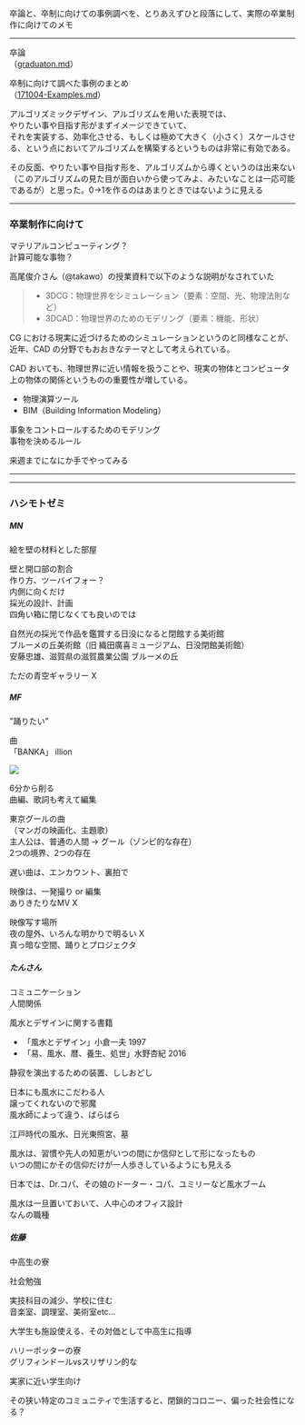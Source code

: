 卒論と、卒制に向けての事例調べを、とりあえずひと段落にして、実際の卒業制作に向けてのメモ  

---  

卒論  
（[graduaton.md](https://github.com/naysok/graduation/blob/master/graduation.md)）  

卒制に向けて調べた事例のまとめ  
（[171004-Examples.md](https://github.com/naysok/graduation/blob/master/171004-Examples.md)）



アルゴリズミックデザイン、アルゴリズムを用いた表現では、  
やりたい事や目指す形がまずイメージできていて、  
それを実装する、効率化させる、もしくは極めて大きく（小さく）スケールさせる、という点においてアルゴリズムを構築するというものは非常に有効である。  

その反面、やりたい事や目指す形を、アルゴリズムから導くというのは出来ない（このアルゴリズムの見た目が面白いから使ってみよ、みたいなことは一応可能であるが）と思った。0→1を作るのはあまりときではないように見える  


---

### 卒業制作に向けて

マテリアルコンピューティング？  
計算可能な事物？


高尾俊介さん（@takawo）の授業資料で以下のような説明がなされていた  
>- 3DCG：物理世界をシミュレーション（要素：空間、光、物理法則など）
>- 3DCAD：物理世界のためのモデリング（要素：機能、形状）

CG における現実に近づけるためのシミュレーションというのと同様なことが、近年、CAD の分野でもおおきなテーマとして考えられている。  

CAD おいても、物理世界に近い情報を扱うことや、現実の物体とコンピュータ上の物体の関係というものの重要性が増している。  

- 物理演算ツール  
- BIM（Building Information Modeling）  

事象をコントロールするためのモデリング  
事物を決めるルール  

来週までになにか手でやってみる

---  

---  

### ハシモトゼミ  

##### MN  

絵を壁の材料とした部屋  

壁と開口部の割合  
作り方、ツーバイフォー？  
内側に向くだけ  
採光の設計、計画  
四角い箱に閉じなくても良いのでは  

自然光の採光で作品を鑑賞する日没になると閉館する美術館  
ブルーメの丘美術館（旧 織田廣喜ミュージアム、日没閉館美術館）  
安藤忠雄、滋賀県の滋賀農業公園 ブルーメの丘  

ただの青空ギャラリー X  



##### MF  

"踊りたい"  

曲  
「BANKA」 illion  

[![](http://img.youtube.com/vi/uJViETJ4mKg/0.jpg)](https://www.youtube.com/watch?v=uJViETJ4mKg)  

6分から削る  
曲編、歌詞も考えて編集  

東京グールの曲  
（マンガの映画化、主題歌）  
主人公は、普通の人間 → グール（ゾンビ的な存在）  
2つの境界、2つの存在  

遅い曲は、エンカウント、裏拍で  

映像は、一発撮り or 編集  
ありきたりなMV X  

映像写す場所  
夜の屋外、いろんな明かりで明るい X  
真っ暗な空間、踊りとプロジェクタ


##### たんさん  

コミュニケーション  
人間関係  

風水とデザインに関する書籍  
- 「風水とデザイン」小倉一夫 1997  
- 「易、風水、暦、養生、処世」水野杏紀 2016  

静寂を演出するための装置、ししおどし  

日本にも風水にこだわる人  
譲ってくれないので邪魔  
風水師によって違う、ばらばら  

江戸時代の風水、日光東照宮、墓  

風水は、習慣や先人の知恵がいつの間にか信仰として形になったもの  
いつの間にかその信仰だけが一人歩きしているようにも見える  

日本では、Dr.コパ、その娘のドーター・コパ、ユミリーなど風水ブーム  

風水は一旦置いておいて、人中心のオフィス設計  
なんの職種  


##### 佐藤  

中高生の寮  

社会勉強  

実技科目の減少、学校に住む  
音楽室、調理室、美術室etc...  

大学生も施設使える、その対価として中高生に指導  

ハリーポッターの寮  
グリフィンドールvsスリザリン的な  

実家に近い学生向け  

その狭い特定のコミュニティで生活すると、閉鎖的コロニー、偏った社会性になる？
